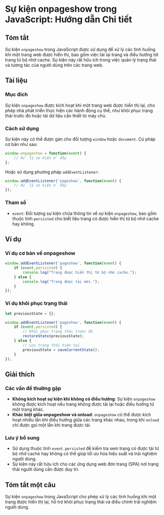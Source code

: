 <!--
Meta Description: # Sự kiện onpageshow trong JavaScript: Hướng dẫn Chi tiết ## Tóm tắt Sự kiện `onpageshow` trong JavaScript được sử dụng để xử lý các tình huống khi mộ...
Meta Keywords: được, trang, kiện, onpageshow, event
-->

# Sự kiện onpageshow trong JavaScript: Hướng dẫn Chi tiết

## Tóm tắt
Sự kiện `onpageshow` trong JavaScript được sử dụng để xử lý các tình huống khi một trang web được hiển thị, bao gồm việc tải lại trang và điều hướng tới trang từ bộ nhớ cache. Sự kiện này rất hữu ích trong việc quản lý trạng thái và tương tác của người dùng trên các trang web.

## Tài liệu
### Mục đích
Sự kiện `onpageshow` được kích hoạt khi một trang web được hiển thị lại, cho phép nhà phát triển thực hiện các hành động cụ thể, như khôi phục trạng thái trước đó hoặc tải dữ liệu cần thiết từ máy chủ.

### Cách sử dụng
Sự kiện này có thể được gán cho đối tượng `window` hoặc `document`. Cú pháp cơ bản như sau:

```javascript
window.onpageshow = function(event) {
    // Xử lý sự kiện ở đây
};
```

Hoặc sử dụng phương pháp `addEventListener`:

```javascript
window.addEventListener('pageshow', function(event) {
    // Xử lý sự kiện ở đây
});
```

### Tham số
- `event`: Đối tượng sự kiện chứa thông tin về sự kiện `onpageshow`, bao gồm thuộc tính `persisted` cho biết liệu trang có được hiển thị từ bộ nhớ cache hay không.

## Ví dụ
### Ví dụ cơ bản về onpageshow
```javascript
window.addEventListener('pageshow', function(event) {
    if (event.persisted) {
        console.log("Trang được hiển thị từ bộ nhớ cache.");
    } else {
        console.log("Trang được tải mới.");
    }
});
```

### Ví dụ khôi phục trạng thái
```javascript
let previousState = {};

window.addEventListener('pageshow', function(event) {
    if (event.persisted) {
        // Khôi phục trạng thái trước đó
        restoreState(previousState);
    } else {
        // Lưu trạng thái hiện tại
        previousState = saveCurrentState();
    }
});
```

## Giải thích
### Các vấn đề thường gặp
- **Không kích hoạt sự kiện khi không có điều hướng**: Sự kiện `onpageshow` không được kích hoạt nếu trang không được tải lại hoặc điều hướng từ một trang khác.
- **Khác biệt giữa onpageshow và onload**: `onpageshow` có thể được kích hoạt nhiều lần khi điều hướng giữa các trang khác nhau, trong khi `onload` chỉ được gọi một lần khi trang được tải.

### Lưu ý bổ sung
- Sử dụng thuộc tính `event.persisted` để kiểm tra xem trang có được tải từ bộ nhớ cache hay không có thể giúp tối ưu hóa hiệu suất và trải nghiệm người dùng.
- Sự kiện này rất hữu ích cho các ứng dụng web đơn trang (SPA) nơi trạng thái người dùng cần được duy trì.

## Tóm tắt một câu
Sự kiện `onpageshow` trong JavaScript cho phép xử lý các tình huống khi một trang được hiển thị lại, hỗ trợ khôi phục trạng thái và điều chỉnh trải nghiệm người dùng.